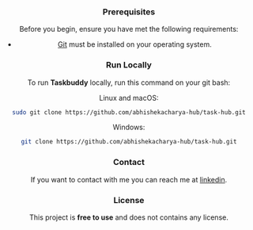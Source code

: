 <div align="center">
  
  <!--![GitHub repo size](https://img.shields.io/github/repo-size/codewithsadee/taskbuddy)
  ![GitHub stars](https://img.shields.io/github/stars/codewithsadee/taskbuddy?style=social)
  ![GitHub forks](https://img.shields.io/github/forks/codewithsadee/taskbuddy?style=social)
  [![Twitter Follow](https://img.shields.io/twitter/follow/codewithsadee?style=social)](https://twitter.com/intent/follow?screen_name=codewithsadee)
  [![YouTube Video Views](https://img.shields.io/youtube/views/BWmL66b9bOo?style=social)](https://youtu.be/BWmL66b9bOo)

  <br />
  <br />

  <h2 align="center">Taskbuddy - Todo app</h2>

  Taskbuddy is a fully responsive todo app, <br />Responsive for all devices, build using HTML, CSS, and JavaScript.

  <a href="https://codewithsadee.github.io/taskbuddy/"><strong>➥ Live Demo</strong></a>

</div>

<br />

### Demo Screeshots

![Taskbuddy Desktop Demo](./readme-images/desktop.png "Desktop Demo")-->

### Prerequisites

Before you begin, ensure you have met the following requirements:

* [Git](https://git-scm.com/downloads "Download Git") must be installed on your operating system.

### Run Locally

To run **Taskbuddy** locally, run this command on your git bash:

Linux and macOS:

```bash
sudo git clone https://github.com/abhishekacharya-hub/task-hub.git
```

Windows:

```bash
git clone https://github.com/abhishekacharya-hub/task-hub.git
```

### Contact

If you want to contact with me you can reach me at [linkedin](www.linkedin.com/in/abhishek-acharya-220ba61ba).

### License

This project is **free to use** and does not contains any license.
